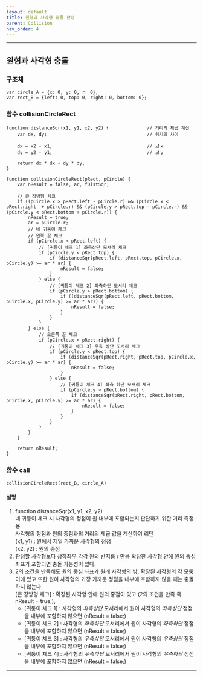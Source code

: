 ```yaml
---
layout: default
title: 원형과 사각형 충돌 판정
parent: Collision
nav_order: 4
---
```


---
## 원형과 사각형 충돌

### 구조체
```
var circle_A = {x: 0, y: 0, r: 0};
var rect_B = {left: 0, top: 0, right: 0, bottom: 0};
```

### 함수 collisionCircleRect
```
function distanceSqr(x1, y1, x2, y2) {	            // 거리의 제곱 계산 
    var dx, dy;							            // 위치의 차이 

	dx = x2 - x1;									// ⊿ｘ
	dy = y2 - y1;									// ⊿ｙ

	return dx * dx + dy * dy;
}

function collisionCircleRect(pRect, pCircle) {
	var nResult = false, ar, fDistSqr;

	// 큰 장방형 체크 
	if ((pCircle.x > pRect.left - pCircle.r) && (pCircle.x < pRect.right  + pCircle.r) && (pCircle.y > pRect.top - pCircle.r) && (pCircle.y < pRect.bottom + pCircle.r)) {
		nResult = true;
        ar = pCircle.r;
		// 네 귀퉁이 체크
		// 왼쪽 끝 체크 
		if (pCircle.x < pRect.left) {
			// [귀퉁이 체크 1] 좌측상단 모서리 체크 
            if (pCircle.y < pRect.top) {
				if (distanceSqr(pRect.left, pRect.top, pCircle.x, pCircle.y) >= ar * ar) {
					nResult = false;
				}
			} else {
				// [귀퉁이 체크 2] 좌측하단 모서리 체크 
				if (pCircle.y > pRect.bottom) {
					if ((distanceSqr(pRect.left, pRect.bottom, pCircle.x, pCircle.y) >= ar * ar)) {
						nResult = false;
					}
				}
			}
		} else {
			// 오른쪽 끝 체크 
			if (pCircle.x > pRect.right) {
				// [귀퉁이 체크 3] 우측 상단 모서리 체크 
				if (pCircle.y < pRect.top) {
					if (distanceSqr(pRect.right, pRect.top, pCircle.x, pCircle.y) >= ar * ar) {
						nResult = false;
					}
				} else {
					// [귀퉁이 체크 4] 좌측 하단 모서리 체크 
					if (pCircle.y > pRect.bottom) {
						if (distanceSqr(pRect.right, pRect.bottom, pCircle.x, pCircle.y) >= ar * ar) {
							nResult = false;
						}
					}
				}
			}
		}
	}
    
	return nResult;
}
```

### 함수 call
```
collisionCircleRect(rect_B, circle_A)
```

#### 설명
1. function distanceSqr(x1, y1, x2, y2)  
네 귀퉁이 체크 시 사각형의 정점이 원 내부에 포함되는지 판단하기 위한 거리 측정용  
사각형의 정점과 원의 중점과의 거리의 제곱 값을 계산하여 리턴  
(x1, y1) : 원에서 제일 가까운 사각형의 정점  
(x2, y2) : 원의 중점
2. 판정할 사각형보다 상하좌우 각각 원의 반지름 r 만큼 확장한 사각형 안에 원의 중심 좌표가 포함되면 충돌 가능성이 있다.
3. 2의 조건을 만족해도 원의 중심 좌표가 원래 사각형의 밖, 확장된 사각형의 각 모퉁이에 있고 또한 원이 사각형의 가장 가까운 정점을 내부에 포함하지 않을 때는 충돌하지 않는다.  
[큰 장방형 체크] : 확장된 사각형 안에 원의 중점이 있고 (2의 조건을 만족 즉 nResult = true;), 
	- [귀퉁이 체크 1] : 사각형의 *좌측상단* 모서리에서 원이 사각형의 *좌측상단* 정점을 내부에 포함하지 않으면 (nResult = false;)
	- [귀퉁이 체크 2] : 사각형의 *좌측하단* 모서리에서 원이 사각형의 *좌측하단* 정점을 내부에 포함하지 않으면 (nResult = false;)
	- [귀퉁이 체크 3] : 사각형의 *우측상단* 모서리에서 원이 사각형의 *우측상단* 정점을 내부에 포함하지 않으면 (nResult = false;)
	- [귀퉁이 체크 4] : 사각형의 *우측하단* 모서리에서 원이 사각형의 *우측하단* 정점을 내부에 포함하지 않으면 (nResult = false;)

---
